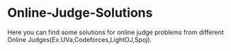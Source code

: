 # Online-Judge-Solutions
Here you can find some solutions for online judge problems from different Online Judges(Ex.UVa,Codeforces,LightOJ,Spoj). 
